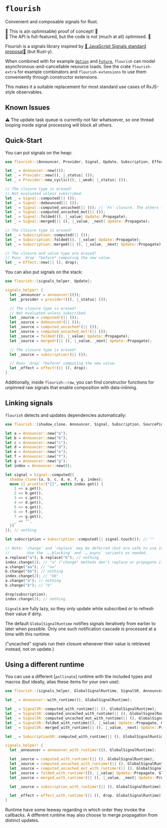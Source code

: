 # `flourish`

Convenient and composable signals for Rust.

🚧 This is a(n optimisable) proof of concept! 🚧  
🚧 The API is full-featured, but the code is not (much at all) optimised. 🚧

Flourish is a signals library inspired by [🚦 JavaScript Signals standard proposal🚦](https://github.com/tc39/proposal-signals?tab=readme-ov-file#-javascript-signals-standard-proposal) (but Rust-y).

When combined with for example [`Option`](https://doc.rust-lang.org/stable/core/option/enum.Option.html) and [`Future`](https://doc.rust-lang.org/stable/core/future/trait.Future.html), `flourish` can model asynchronous-and-cancellable resource loads. See the crate `flourish-extra` for example combinators and `flourish-extensions` to use them conveniently through constructor extensions.

This makes it a suitable replacement for most standard use cases of RxJS-style observables.

## Known Issues

⚠️ The update task queue is currently not fair whatsoever, so one thread looping inside signal processing will block all others.

## Quick-Start

You can put signals on the heap:

```rust
use flourish::{Announcer, Provider, Signal, Update, Subscription, Effect};

let _ = Announcer::new(());
let _ = Provider::new((), |_status| ());
let _ = Provider::new_cyclic((), |_weak| |_status| ());

// The closure type is erased!
// Not evaluated unless subscribed.
let _ = Signal::computed(|| ());
let _ = Signal::debounced(|| ());
let _ = Signal::computed_uncached(|| ()); // `Fn` closure. The others take `FnMut`s.
let _ = Signal::computed_uncached_mut(|| ());
let _ = Signal::folded((), |_value| Update::Propagate);
let _ = Signal::merged(|| (), |_value, _next| Update::Propagate);

// The closure type is erased!
let _ = Subscription::computed(|| ());
let _ = Subscription::folded((), |_value| Update::Propagate);
let _ = Subscription::merged(|| (), |_value, _next| Update::Propagate);

// The closure and value type are erased!
// Runs `drop` *before* computing the new value.
let _ = Effect::new(|| (), drop);
```

You can also put signals on the stack:

```rust
use flourish::{signals_helper, Update};

signals_helper! {
  let _announcer = announcer!(());
  let _provider = provider!((), |_status| ());

  // The closure type is erased!
  // Not evaluated unless subscribed.
  let _source = computed!(|| ());
  let _source = debounced!(|| ());
  let _source = computed_uncached!(|| ());
  let _source = computed_uncached_mut!(|| ());
  let _source = folded!((), |_value| Update::Propagate);
  let _source = merged!(|| (), |_value, _next| Update::Propagate);

  // The closure type is erased!
  let _source = subscription!(|| ());

  // Runs `drop` *before* computing the new value.
  let _effect = effect!(|| (), drop);
}
```

Additionally, inside `flourish::raw`, you can find constructor functions for unpinned raw signals that enable composition with data-inlining.

## Linking signals

`flourish` detects and updates dependencies automatically:

```rust
use flourish::{shadow_clone, Announcer, Signal, Subscription, SourcePin as _};

let a = Announcer::new("a");
let b = Announcer::new("b");
let c = Announcer::new("c");
let d = Announcer::new("d");
let e = Announcer::new("e");
let f = Announcer::new("f");
let g = Announcer::new("g");
let index = Announcer::new(0);

let signal = Signal::computed({
  shadow_clone!(a, b, c, d, e, f, g, index);
  move || println!("{}", match index.get() {
    1 => a.get(),
    2 => b.get(),
    3 => c.get(),
    4 => d.get(),
    5 => e.get(),
    6 => f.get(),
    7 => g.get(),
    _ => "",
  })
}); // nothing

let subscription = Subscription::computed(|| signal.touch()); // ""

// Note: `change` and `replace` may be deferred (but are safe to use in callbacks)!
//        Use the `…_blocking` and `…_async` variants as needed.
a.replace("a"); b.replace("b"); // nothing
index.change(1); // "a" ("change" methods don't replace or propagate if the value is equal)
a.change("aa"); // "aa"
b.change("bb"); // nothing
index.change(2); // "bb"
a.change("a"); // nothing
b.change("b"); // "b"

drop(subscription);
index.change(3); // nothing
```

`Signal`s are fully lazy, so they only update while subscribed or to refresh their value if dirty.

The default `GlobalSignalRuntime` notifies signals iteratively from earlier to later when possible. Only one such notification cascade is processed at a time with this runtime.

("uncached" signals run their closure whenever their value is retrieved instead, not on update.)

## Using a different runtime

You can use a different [`pollinate`] runtime with the included types and macros (but ideally, alias these items for your own use):

```rust
use flourish::{signals_helper, GlobalSignalRuntime, SignalSR, Announcer, SubscriptionSR, Update};

let _ = Announcer::with_runtime((), GlobalSignalRuntime);

let _ = SignalSR::computed_with_runtime(|| (), GlobalSignalRuntime);
let _ = SignalSR::computed_uncached_with_runtime(|| (), GlobalSignalRuntime);
let _ = SignalSR::computed_uncached_mut_with_runtime(|| (), GlobalSignalRuntime);
let _ = SignalSR::folded_with_runtime((), |_value| Update::Propagate, GlobalSignalRuntime);
let _ = SignalSR::merged_with_runtime(|| (), |_value, _next| Update::Propagate, GlobalSignalRuntime);

let _ = SubscriptionSR::computed_with_runtime(|| (), GlobalSignalRuntime);

signals_helper! {
  let _announcer = announcer_with_runtime!((), GlobalSignalRuntime);

  let _source = computed_with_runtime!(|| (), GlobalSignalRuntime);
  let _source = computed_uncached_with_runtime!(|| (), GlobalSignalRuntime);
  let _source = computed_uncached_mut_with_runtime!(|| (), GlobalSignalRuntime);
  let _source = folded_with_runtime!((), |_value| Update::Propagate, GlobalSignalRuntime);
  let _source = merged_with_runtime!(|| (), |_value, _next| Update::Propagate, GlobalSignalRuntime);

  let _source = subscription_with_runtime!(|| (), GlobalSignalRuntime);

  let _effect = effect_with_runtime!(|| (), drop, GlobalSignalRuntime);
}
```

Runtime have some leeway regarding in which order they invoke the callbacks. A different runtime may also choose to merge propagation from distinct updates.
